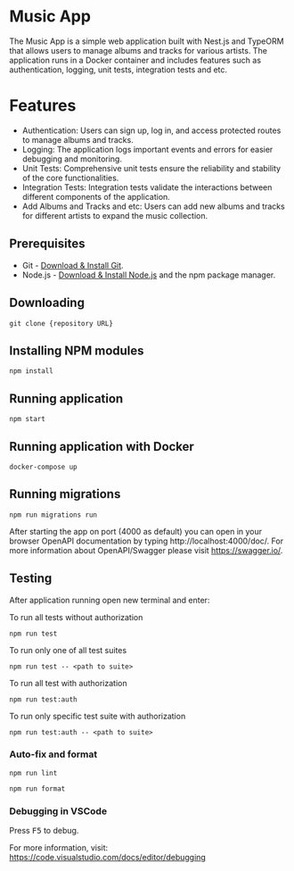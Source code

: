 # Music App
The Music App is a simple web application built with Nest.js and TypeORM that allows users to manage albums and tracks for various artists. The application runs in a Docker container and includes features such as authentication, logging, unit tests, integration tests and etc.

# Features
- Authentication: Users can sign up, log in, and access protected routes to manage albums and tracks. 
- Logging: The application logs important events and errors for easier debugging and monitoring.
- Unit Tests: Comprehensive unit tests ensure the reliability and stability of the core functionalities.
- Integration Tests: Integration tests validate the interactions between different components of the application.
- Add Albums and Tracks and etc: Users can add new albums and tracks for different artists to expand the music collection.

## Prerequisites

- Git - [Download & Install Git](https://git-scm.com/downloads).
- Node.js - [Download & Install Node.js](https://nodejs.org/en/download/) and the npm package manager.

## Downloading

```
git clone {repository URL}
```

## Installing NPM modules

```
npm install
```

## Running application

```
npm start
```

## Running application with Docker

```
docker-compose up
```

## Running migrations 

```
npm run migrations run
```

After starting the app on port (4000 as default) you can open
in your browser OpenAPI documentation by typing http://localhost:4000/doc/.
For more information about OpenAPI/Swagger please visit https://swagger.io/.

## Testing

After application running open new terminal and enter:

To run all tests without authorization

```
npm run test
```

To run only one of all test suites

```
npm run test -- <path to suite>
```

To run all test with authorization

```
npm run test:auth
```

To run only specific test suite with authorization

```
npm run test:auth -- <path to suite>
```

### Auto-fix and format

```
npm run lint
```

```
npm run format
```

### Debugging in VSCode

Press <kbd>F5</kbd> to debug.

For more information, visit: https://code.visualstudio.com/docs/editor/debugging
